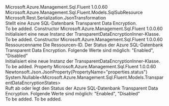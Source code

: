 <Type Name="TransparentDataEncryptionInner" FullName="Microsoft.Azure.Management.Sql.Fluent.Models.TransparentDataEncryptionInner">
  <TypeSignature Language="C#" Value="public class TransparentDataEncryptionInner : Microsoft.Azure.Management.Sql.Fluent.Models.SqlSubResource" />
  <TypeSignature Language="ILAsm" Value=".class public auto ansi beforefieldinit TransparentDataEncryptionInner extends Microsoft.Azure.Management.Sql.Fluent.Models.SqlSubResource" />
  <TypeSignature Language="DocId" Value="T:Microsoft.Azure.Management.Sql.Fluent.Models.TransparentDataEncryptionInner" />
  <TypeSignature Language="VB.NET" Value="Public Class TransparentDataEncryptionInner&#xA;Inherits SqlSubResource" />
  <TypeSignature Language="F#" Value="type TransparentDataEncryptionInner = class&#xA;    inherit SqlSubResource" />
  <AssemblyInfo>
    <AssemblyName>Microsoft.Azure.Management.Sql.Fluent</AssemblyName>
    <AssemblyVersion>1.0.0.60</AssemblyVersion>
  </AssemblyInfo>
  <Base>
    <BaseTypeName>Microsoft.Azure.Management.Sql.Fluent.Models.SqlSubResource</BaseTypeName>
  </Base>
  <Interfaces />
  <Attributes>
    <Attribute>
      <AttributeName>Microsoft.Rest.Serialization.JsonTransformation</AttributeName>
    </Attribute>
  </Attributes>
  <Docs>
    <summary>
            Stellt eine Azure SQL-Datenbank Transparent Data Encryption.
            </summary>
    <remarks>To be added.</remarks>
  </Docs>
  <Members>
    <Member MemberName=".ctor">
      <MemberSignature Language="C#" Value="public TransparentDataEncryptionInner ();" />
      <MemberSignature Language="ILAsm" Value=".method public hidebysig specialname rtspecialname instance void .ctor() cil managed" />
      <MemberSignature Language="DocId" Value="M:Microsoft.Azure.Management.Sql.Fluent.Models.TransparentDataEncryptionInner.#ctor" />
      <MemberSignature Language="VB.NET" Value="Public Sub New ()" />
      <MemberType>Constructor</MemberType>
      <AssemblyInfo>
        <AssemblyName>Microsoft.Azure.Management.Sql.Fluent</AssemblyName>
        <AssemblyVersion>1.0.0.60</AssemblyVersion>
      </AssemblyInfo>
      <Parameters />
      <Docs>
        <summary>
            Initialisiert eine neue Instanz der TransparentDataEncryptionInner-Klasse.
            </summary>
        <remarks>To be added.</remarks>
      </Docs>
    </Member>
    <Member MemberName=".ctor">
      <MemberSignature Language="C#" Value="public TransparentDataEncryptionInner (string name = null, string id = null, Nullable&lt;Microsoft.Azure.Management.Sql.Fluent.Models.TransparentDataEncryptionStates&gt; status = null);" />
      <MemberSignature Language="ILAsm" Value=".method public hidebysig specialname rtspecialname instance void .ctor(string name, string id, valuetype System.Nullable`1&lt;valuetype Microsoft.Azure.Management.Sql.Fluent.Models.TransparentDataEncryptionStates&gt; status) cil managed" />
      <MemberSignature Language="DocId" Value="M:Microsoft.Azure.Management.Sql.Fluent.Models.TransparentDataEncryptionInner.#ctor(System.String,System.String,System.Nullable{Microsoft.Azure.Management.Sql.Fluent.Models.TransparentDataEncryptionStates})" />
      <MemberSignature Language="VB.NET" Value="Public Sub New (Optional name As String = null, Optional id As String = null, Optional status As Nullable(Of TransparentDataEncryptionStates) = null)" />
      <MemberSignature Language="F#" Value="new Microsoft.Azure.Management.Sql.Fluent.Models.TransparentDataEncryptionInner : string * string * Nullable&lt;Microsoft.Azure.Management.Sql.Fluent.Models.TransparentDataEncryptionStates&gt; -&gt; Microsoft.Azure.Management.Sql.Fluent.Models.TransparentDataEncryptionInner" Usage="new Microsoft.Azure.Management.Sql.Fluent.Models.TransparentDataEncryptionInner (name, id, status)" />
      <MemberType>Constructor</MemberType>
      <AssemblyInfo>
        <AssemblyName>Microsoft.Azure.Management.Sql.Fluent</AssemblyName>
        <AssemblyVersion>1.0.0.60</AssemblyVersion>
      </AssemblyInfo>
      <Parameters>
        <Parameter Name="name" Type="System.String" />
        <Parameter Name="id" Type="System.String" />
        <Parameter Name="status" Type="System.Nullable&lt;Microsoft.Azure.Management.Sql.Fluent.Models.TransparentDataEncryptionStates&gt;" />
      </Parameters>
      <Docs>
        <param name="name">Ressourcenname</param>
        <param name="id">Die Ressourcen-ID.</param>
        <param name="status">Der Status der Azure SQL-Datenbank Transparent Data Encryption. Folgende Werte sind möglich: "Enabled", "Disabled"</param>
        <summary>
            Initialisiert eine neue Instanz der TransparentDataEncryptionInner-Klasse.
            </summary>
        <remarks>To be added.</remarks>
      </Docs>
    </Member>
    <Member MemberName="Status">
      <MemberSignature Language="C#" Value="public Nullable&lt;Microsoft.Azure.Management.Sql.Fluent.Models.TransparentDataEncryptionStates&gt; Status { get; set; }" />
      <MemberSignature Language="ILAsm" Value=".property instance valuetype System.Nullable`1&lt;valuetype Microsoft.Azure.Management.Sql.Fluent.Models.TransparentDataEncryptionStates&gt; Status" />
      <MemberSignature Language="DocId" Value="P:Microsoft.Azure.Management.Sql.Fluent.Models.TransparentDataEncryptionInner.Status" />
      <MemberSignature Language="VB.NET" Value="Public Property Status As Nullable(Of TransparentDataEncryptionStates)" />
      <MemberSignature Language="F#" Value="member this.Status : Nullable&lt;Microsoft.Azure.Management.Sql.Fluent.Models.TransparentDataEncryptionStates&gt; with get, set" Usage="Microsoft.Azure.Management.Sql.Fluent.Models.TransparentDataEncryptionInner.Status" />
      <MemberType>Property</MemberType>
      <AssemblyInfo>
        <AssemblyName>Microsoft.Azure.Management.Sql.Fluent</AssemblyName>
        <AssemblyVersion>1.0.0.60</AssemblyVersion>
      </AssemblyInfo>
      <Attributes>
        <Attribute>
          <AttributeName>Newtonsoft.Json.JsonProperty(PropertyName="properties.status")</AttributeName>
        </Attribute>
      </Attributes>
      <ReturnValue>
        <ReturnType>System.Nullable&lt;Microsoft.Azure.Management.Sql.Fluent.Models.TransparentDataEncryptionStates&gt;</ReturnType>
      </ReturnValue>
      <Docs>
        <summary>
            Ruft ab oder legt den Status der Azure SQL-Datenbank Transparent Data Encryption. Folgende Werte sind möglich: "Enabled", "Disabled"
            </summary>
        <value>To be added.</value>
        <remarks>To be added.</remarks>
      </Docs>
    </Member>
  </Members>
</Type>